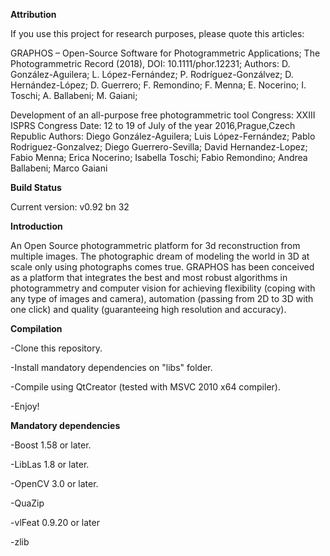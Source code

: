 **Attribution**

If you use this project for research purposes, please quote this articles:

GRAPHOS – Open-Source Software for Photogrammetric Applications; The Photogrammetric Record (2018), DOI: 10.1111/phor.12231; Authors: D. González-Aguilera; L. López-Fernández; P. Rodríguez-Gonzálvez; D. Hernández-López; D. Guerrero; F. Remondino; F. Menna; E. Nocerino; I. Toschi; A. Ballabeni; M. Gaiani;

Development of an all-purpose free photogrammetric tool
Congress: XXIII ISPRS Congress
Date: 12 to 19 of July of the year 2016,Prague,Czech Republic
Authors: Diego González-Aguilera; Luis López-Fernández; Pablo Rodriguez-Gonzalvez; Diego Guerrero-Sevilla; David Hernandez-Lopez; Fabio Menna; Erica Nocerino; Isabella Toschi; Fabio Remondino; Andrea Ballabeni; Marco Gaiani

**Build Status**

Current version: v0.92 bn 32

**Introduction**

An Open Source photogrammetric platform for 3d reconstruction from multiple images. The photographic dream of modeling the world in 3D at scale only using photographs comes true. GRAPHOS has been conceived as a platform that integrates the best and most robust algorithms in photogrammetry and computer vision for achieving flexibility (coping with any type of images and camera), automation (passing from 2D to 3D with one click) and quality (guaranteeing high resolution and accuracy).


**Compilation**

-Clone this repository.

-Install mandatory dependencies on "libs" folder.

-Compile using QtCreator (tested with MSVC 2010 x64 compiler).

-Enjoy!

**Mandatory dependencies**

-Boost 1.58 or later.

-LibLas 1.8 or later.

-OpenCV 3.0 or later.

-QuaZip

-vlFeat 0.9.20 or later

-zlib
